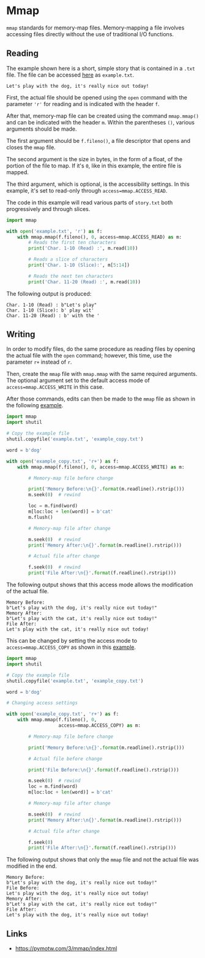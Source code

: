 # Mmap

`mmap` standards for memory-map files. Memory-mapping a file involves
accessing files directly without the use of traditional I/O functions.

## Reading

The example shown here is a short, simple story that is contained in a
`.txt` file. The file can be accessed
[here](https://github.com/cybertraining-dsc/reu2022/blob/main/project/examples/mmap_instructions/example.txt)
as `example.txt`.

```
Let's play with the dog, it's really nice out today!
```

First, the actual file should be opened using the `open` command with
the parameter `'r'` for reading and is indicated with the header `f`.

After that, memory-map file can be created using the command `mmap.mmap()` 
and can be indicated with the header `m`. Within the parentheses `()`, 
various arguments should be made.

The first argument should be `f.fileno()`, a file descriptor that opens and 
closes the `mmap` file.

The second argument is the size in bytes, in the form of a float, of
the portion of the file to map. If it's `0`, like in this example, the
entire file is mapped.

The third argument, which is optional, is the accessibility
settings. In this example, it's set to read-only through
`access=mmap.ACCESS_READ`.

The code in this example will read various parts of `story.txt` both
progressively and through slices.

```python
import mmap

with open('example.txt', 'r') as f:
    with mmap.mmap(f.fileno(), 0, access=mmap.ACCESS_READ) as m:
        # Reads the first ten characters
        print('Char. 1-10 (Read) :', m.read(10))

        # Reads a slice of characters
        print('Char. 1-10 (Slice):', m[5:14])

        # Reads the next ten characters
        print('Char. 11-20 (Read) :', m.read(10))
```

The following output is produced:

```
Char. 1-10 (Read) : b"Let's play"
Char. 1-10 (Slice): b' play wit'
Char. 11-20 (Read) : b' with the '
```

## Writing

In order to modify files, do the same procedure as reading files by
opening the actual file with the `open` command; however, this time,
use the parameter `r+` instead of `r`.

Then, create the `mmap` file with `mmap.mmap` with the same required
arguments. The optional argument set to the default access mode of
`access=mmap.ACCESS_WRITE` in this case.

After those commands, edits can then be made to the `mmap` file as shown in the 
following [example](https://github.com/cybertraining-dsc/reu2022/blob/main/project/examples/mmap_instructions/mmap_write_slice.py).

```python
import mmap
import shutil

# Copy the example file
shutil.copyfile('example.txt', 'example_copy.txt')

word = b'dog'

with open('example_copy.txt', 'r+') as f:
    with mmap.mmap(f.fileno(), 0, access=mmap.ACCESS_WRITE) as m:

        # Memory-map file before change

        print('Memory Before:\n{}'.format(m.readline().rstrip()))
        m.seek(0)  # rewind

        loc = m.find(word)
        m[loc:loc + len(word)] = b'cat'
        m.flush()

        # Memory-map file after change

        m.seek(0)  # rewind
        print('Memory After:\n{}'.format(m.readline().rstrip()))

        # Actual file after change

        f.seek(0)  # rewind
        print('File After:\n{}'.format(f.readline().rstrip()))
```

The following output shows that this access mode allows the modification of the
actual file.

```
Memory Before:
b"Let's play with the dog, it's really nice out today!"
Memory After:
b"Let's play with the cat, it's really nice out today!"
File After:
Let's play with the cat, it's really nice out today!
```

This can be changed by setting the access mode to `access=mmap.ACCESS_COPY` as 
shown in this [example](https://github.com/cybertraining-dsc/reu2022/blob/main/project/examples/mmap_instructions/mmap_write_copy.py).

```python
import mmap
import shutil

# Copy the example file
shutil.copyfile('example.txt', 'example_copy.txt')

word = b'dog'

# Changing access settings

with open('example_copy.txt', 'r+') as f:
    with mmap.mmap(f.fileno(), 0,
                   access=mmap.ACCESS_COPY) as m:

        # Memory-map file before change

        print('Memory Before:\n{}'.format(m.readline().rstrip()))

        # Actual file before change

        print('File Before:\n{}'.format(f.readline().rstrip()))

        m.seek(0)  # rewind
        loc = m.find(word)
        m[loc:loc + len(word)] = b'cat'

        # Memory-map file after change

        m.seek(0)  # rewind
        print('Memory After:\n{}'.format(m.readline().rstrip()))

        # Actual file after change

        f.seek(0)
        print('File After:\n{}'.format(f.readline().rstrip()))
```

The following output shows that only the `mmap` file and not the
actual file was modified in the end.

```
Memory Before:
b"Let's play with the dog, it's really nice out today!"
File Before:
Let's play with the dog, it's really nice out today!
Memory After:
b"Let's play with the cat, it's really nice out today!"
File After:
Let's play with the dog, it's really nice out today!
```

## Links

* <https://pymotw.com/3/mmap/index.html>